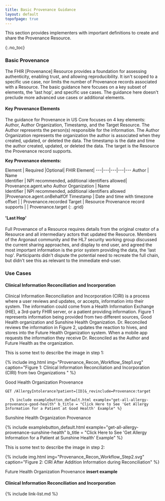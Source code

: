 ```yaml
---
title: Basic Provenance Guidance
layout: default
topofpage: true
---
```

​This section provides implementers with important definitions to create and share the Provenance Resource.

{:.no_toc}

<!-- TOC  the css styling for this is \pages\assets\css\project.css under 'markdown-toc'-->

<!--* Do not remove this line (it will not be displayed)
 {:toc} -->

### Basic Provenance

The FHIR [Provenance] Resource provides a foundation for assessing authenticity, enabling trust, and allowing reproducibility. It isn't scoped to a specific use case, nor limits the number of Provenance records associated with a Resource. The basic guidance here focuses on a key subset of elements, the 'last hop', and specific use cases. The guidance here doesn't preclude more advanced use cases or additional elements.

#### Key Provenance Elements

The guidance for Provenance in US Core focuses on 4 key elements: Author, Author Organization, Timestamp, and the Target Resource. The Author represents the person(s) responsible for the information. The Author Organization represents the organization the author is associated when they created, updated, or deleted the data. The timestamp is the date and time the author created, updated, or deleted the data. The target is the Resource the Provenance record supports.

**Key Provenance elements:**

Element | Required |Optional| FHIR Element|
---|---|---|---|---
Author | Name<br>Identifier | NPI recommended, additional identifiers allowed| Provenance.agent.who
Author Organization | Name<br>Identifier  | NPI recommended, additional identifiers allowed |Provenance.agent.onBehalfOf 
Timestamp | Date and time with timezone offset | | Provenance.recorded
Target | Resource Provenance record supports | | Provenance.target
{: .grid}

#### 'Last Hop'

Full Provenance of a Resource requires details from the original creator of a Resource and all intermediary actors that updated the Resource. Members of the Argonaut community and the HL7 security working group discussed the current sharing approaches, and display to end user, and agreed the most important information is the prior system providing the data, the 'last hop'.  Participants didn't dispute the potential need to recreate the full chain, but didn't see this as relevant to the immediate end-user. 


### Use Cases

#### Clinical Information Reconciliation and Incorporation 

Clinical Information Reconciliation and Incorporation (CIRI) is a process where a user reviews and updates, or accepts, information into their system. The information could come from a Health Information Exchange (HIE), a 3rd-party FHIR server, or a patient providing information. Figure 1 represents information being provided from two different sources, Good Health organization and Sunshine Health Organization. Dr. Reconciled reviews the information in Figure 2, updates the reaction to hives, and stores into the Future Health Organization system. When a mobile app requests the information they receive Dr. Reconciled as the Author and Future Health as the organization.  


This is some text to describe the image in step 1:

{% include img.html img="Provenance_Recon_Workflow_Step1.svg" caption="Figure 1: Clinical Information Reconciliation and Incorporation (CIRI) from two Organizations " %}

Good Health Organization Provenance
 
 `GET /AllergyIntolerance?patient=[ID]&_revinclude=Provenance:target`

      {% include examplebutton_default.html example="get-all-allergy-provenance-good-health" b_title = "Click Here to See 'Get Allergy Information for a Patient at Good Health' Example" %}

Sunshine Health Organization Provenance

{% include examplebutton_default.html example="get-all-allergy-provenance-sunshine-health" b_title = "Click Here to See 'Get Allergy Information for a Patient at Sunshine Health' Example" %}

This is some text to describe the image in step 2:

{% include img.html img="Provenance_Recon_Workflow_Step2.svg" caption="Figure 2: CIRI After Addition Information during Reconciliation" %}

Future Health Organization Provenance
**insert example**

#### Clinical Information Reconciliation and Incorporation 



{% include link-list.md %}
